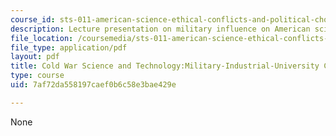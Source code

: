 ```yaml
---
course_id: sts-011-american-science-ethical-conflicts-and-political-choices-fall-2007
description: Lecture presentation on military influence on American science.
file_location: /coursemedia/sts-011-american-science-ethical-conflicts-and-political-choices-fall-2007/7af72da558197caef0b6c58e3bae429e_lec5.pdf
file_type: application/pdf
layout: pdf
title: Cold War Science and Technology:Military-Industrial-University Complex
type: course
uid: 7af72da558197caef0b6c58e3bae429e

---
```

None